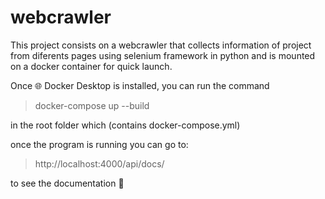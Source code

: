 # webcrawler

This project consists on a webcrawler that collects information of project from diferents pages using selenium framework in python and is mounted on a docker container for quick launch.

Once 🌐 Docker Desktop is installed, you can run the command
> docker-compose up --build 

in the root folder which (contains docker-compose.yml)

once the program is running you can go to:
> http://localhost:4000/api/docs/  

to see the documentation 📓